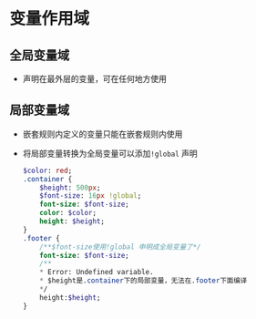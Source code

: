 # 变量作用域

## 全局变量域

+ 声明在最外层的变量，可在任何地方使用

## 局部变量域

+ 嵌套规则内定义的变量只能在嵌套规则内使用

+ 将局部变量转换为全局变量可以添加`!global` 声明

    ```sass&#x20;(sass)&#x20;
    $color: red;
    .container {
        $height: 500px;
        $font-size: 16px !global;
        font-size: $font-size;
        color: $color;
        height: $height;
    }
    .footer {
        /**$font-size使用!global 申明成全局变量了*/
        font-size: $font-size;
        /**
        * Error: Undefined variable.
        * $height是.container下的局部变量，无法在.footer下面编译
        */
        height:$height;
    }
    ```
